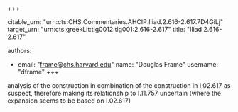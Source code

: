 +++


citable_urn: "urn:cts:CHS:Commentaries.AHCIP:Iliad.2.616-2.617.7D4GiLj"
target_urn: "urn:cts:greekLit:tlg0012.tlg001:2.616-2.617"
title: "Iliad 2.616-2.617"

authors:
- email: "frame@chs.harvard.edu"
  name: "Douglas Frame"
  username: "dframe"
+++

<p>analysis of the construction in combination of the construction in I.02.617 as suspect, therefore making its relationship to I.11.757 uncertain (where the expansion seems to be based on I.02.617)</p>